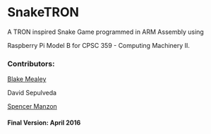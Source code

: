 # SnakeTRON

A TRON inspired Snake Game programmed in ARM Assembly using 

Raspberry Pi Model B for CPSC 359 - Computing Machinery II.

### Contributors:
[Blake Mealey](github.com/blake-mealey)

David Sepulveda

[Spencer Manzon](github.com/spencer-m)




#### Final Version: April 2016
